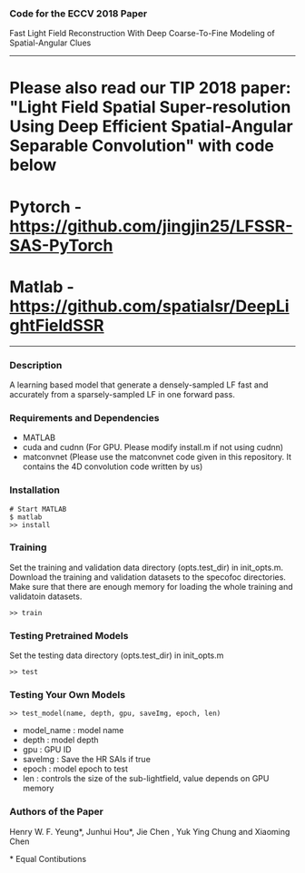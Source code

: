 ### Code for the ECCV 2018 Paper
Fast Light Field Reconstruction With Deep Coarse-To-Fine Modeling of Spatial-Angular Clues

------------------------------------------------------------------------------------------
# Please also read our TIP 2018 paper: "Light Field Spatial Super-resolution Using Deep Efficient Spatial-Angular Separable Convolution" with code below
# Pytorch - https://github.com/jingjin25/LFSSR-SAS-PyTorch
# Matlab - https://github.com/spatialsr/DeepLightFieldSSR
------------------------------------------------------------------------------------------

### Description

A learning based model that generate a densely-sampled LF fast and accurately from a sparsely-sampled LF in one forward pass.

### Requirements and Dependencies

- MATLAB
- cuda and cudnn (For GPU. Please modify install.m if not using cudnn)
- matconvnet (Please use the matconvnet code given in this repository. It contains the 4D convolution code written by us)

### Installation

    # Start MATLAB
    $ matlab
    >> install

### Training

Set the training and validation data directory (opts.test_dir) in init_opts.m. Download the training and validation datasets to the specofoc directories. Make sure that there are enough memory for loading the whole training and validatoin datasets.

    >> train

### Testing Pretrained Models

Set the testing data directory (opts.test_dir) in init_opts.m

    >> test

### Testing Your Own Models

    >> test_model(name, depth, gpu, saveImg, epoch, len)
    
- model_name    : model name
- depth         : model depth
- gpu           : GPU ID
- saveImg       : Save the HR SAIs if true
- epoch         : model epoch to test
- len           : controls the size of the sub-lightfield, value depends on GPU memory
   
### Authors of the Paper

Henry W. F. Yeung*, Junhui Hou*, Jie Chen , Yuk Ying Chung and Xiaoming Chen

\* Equal Contibutions
